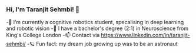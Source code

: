 ### Hi, I'm Taranjit Sehmbi! 👋

-🌱 I’m currently a cognitive robotics student, specalising in deep learning and robotic vision
-🧠 I have a bachelor's degree (2:1) in Neuroscience from King's College London 
-📫 Contact via https://www.linkedin.com/in/taranjit-sehmbi/
-🪐 Fun fact: my dream job growing up was to be an astronaut 

